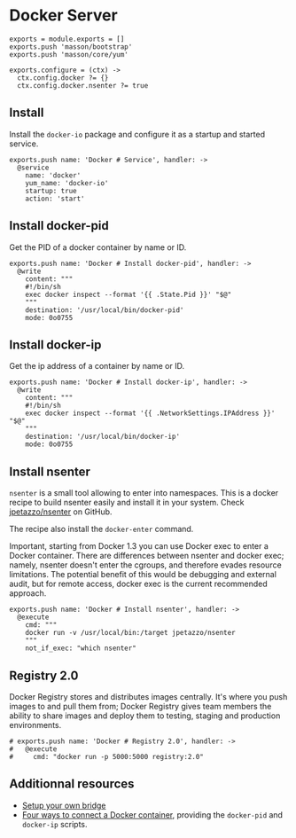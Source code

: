 

# Docker Server

    exports = module.exports = []
    exports.push 'masson/bootstrap'
    exports.push 'masson/core/yum'

    exports.configure = (ctx) ->
      ctx.config.docker ?= {}
      ctx.config.docker.nsenter ?= true

## Install

Install the `docker-io` package and configure it as a startup and started
service.

    exports.push name: 'Docker # Service', handler: ->
      @service
        name: 'docker'
        yum_name: 'docker-io'
        startup: true
        action: 'start'

## Install docker-pid

Get the PID of a docker container by name or ID.

    exports.push name: 'Docker # Install docker-pid', handler: ->
      @write
        content: """
        #!/bin/sh
        exec docker inspect --format '{{ .State.Pid }}' "$@"
        """
        destination: '/usr/local/bin/docker-pid'
        mode: 0o0755

## Install docker-ip

Get the ip address of a container by name or ID.

    exports.push name: 'Docker # Install docker-ip', handler: ->
      @write
        content: """
        #!/bin/sh
        exec docker inspect --format '{{ .NetworkSettings.IPAddress }}' "$@"
        """
        destination: '/usr/local/bin/docker-ip'
        mode: 0o0755

## Install nsenter

`nsenter` is a small tool allowing to enter into namespaces. This is a docker
recipe to build nsenter easily and install it in your system. Check 
[jpetazzo/nsenter][nsenter] on GitHub.

The recipe also install the `docker-enter` command.

Important, starting from Docker 1.3 you can use Docker exec to enter a Docker
container. There are differences between nsenter and docker exec; namely,
nsenter doesn't enter the cgroups, and therefore evades resource limitations.
The potential benefit of this would be debugging and external audit, but for
remote access, docker exec is the current recommended approach.

    exports.push name: 'Docker # Install nsenter', handler: ->
      @execute
        cmd: """
        docker run -v /usr/local/bin:/target jpetazzo/nsenter
        """
        not_if_exec: "which nsenter"

## Registry 2.0

Docker Registry stores and distributes images centrally. It's where you push
images to and pull them from; Docker Registry gives team members the ability to
share images and deploy them to testing, staging and production environments.

    # exports.push name: 'Docker # Registry 2.0', handler: ->
    #   @execute
    #     cmd: "docker run -p 5000:5000 registry:2.0"    

## Additionnal resources

*   [Setup your own bridge](http://jpetazzo.github.io/2013/10/16/configure-docker-bridge-network/)
*   [Four ways to connect a Docker container](http://blog.oddbit.com/2014/08/11/four-ways-to-connect-a-docker/), providing the `docker-pid` and `docker-ip` scripts.

[nsenter]: http://jpetazzo.github.io/2014/06/23/docker-ssh-considered-evil/
